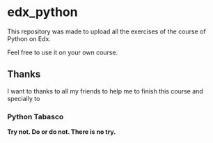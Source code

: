 # edx_python

This repository was made to upload all the exercises of the course of Python on Edx.

Feel free to use it on your own course.

## Thanks

I want to thanks to all my friends to help me to finish this course and specially to

### Python Tabasco

**Try not. Do or do not. There is no try.**
